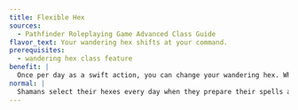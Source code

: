 ```yaml
---
title: Flexible Hex
sources:
  - Pathfinder Roleplaying Game Advanced Class Guide
flavor_text: Your wandering hex shifts at your command.
prerequisites:
  - wandering hex class feature
benefit: |
  Once per day as a swift action, you can change your wandering hex. When you change your hex, the new hex must be associated with the wandering spirit with which you are currently bonded. At 12th level, you can change either or both of your wandering hexes with the feat.
normal: |
  Shamans select their hexes every day when they prepare their spells and cannot change them.
---
```


